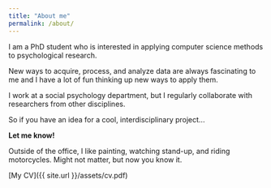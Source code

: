 ```yaml
---
title: "About me"
permalink: /about/
---
```


I am a PhD student who is interested in applying computer science methods to psychological research.

New ways to acquire, process, and analyze data are always fascinating to me and I have a lot of fun thinking up new ways to apply them.

I work at a social psychology department, but I regularly collaborate with researchers from other disciplines.

So if you have an idea for a cool, interdisciplinary project...

**Let me know!**

Outside of the office, I like painting, watching stand-up, and riding motorcycles. Might not matter, but now you know it.

[My CV]({{ site.url }}/assets/cv.pdf)